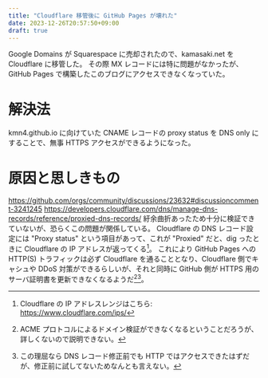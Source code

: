 ```yaml
---
title: "Cloudflare 移管後に GitHub Pages が壊れた"
date: 2023-12-26T20:57:50+09:00
draft: true
---
```


Google Domains が Squarespace に売却されたので、kamasaki.net を Cloudflare に移管した。
その際 MX レコードには特に問題がなかったが、GitHub Pages で構築したこのブログにアクセスできなくなっていた。

# 解決法

kmn4.github.io に向けていた CNAME レコードの proxy status を DNS only にすることで、無事 HTTPS アクセスができるようになった。

# 原因と思しきもの

https://github.com/orgs/community/discussions/23632#discussioncomment-3241245
https://developers.cloudflare.com/dns/manage-dns-records/reference/proxied-dns-records/
紆余曲折あったため十分に検証できていないが、恐らくこの問題が関係している。
Cloudflare の DNS レコード設定には "Proxy status" という項目があって、これが "Proxied" だと、dig ったときに Cloudflare の IP アドレスが返ってくる[^anycast-ip-list]。
これにより GitHub Pages への HTTP(S) トラフィックは必ず Cloudflare を通ることとなり、Cloudflare 側でキャシュや DDoS 対策ができるらしいが、それと同時に GitHub 側が HTTPS 用のサーバ証明書を更新できなくなるようだ[^ACME-problem][^http-might-have-succeded]。

[^anycast-ip-list]: Cloudflare の IP アドレスレンジはこちら: https://www.cloudflare.com/ips/
[^http-might-have-succeded]: この理屈なら DNS レコード修正前でも HTTP ではアクセスできたはずだが、修正前に試してないためなんとも言えない。
[^ACME-problem]: ACME プロトコルによるドメイン検証ができなくなるということだろうが、詳しくないので説明できない。
